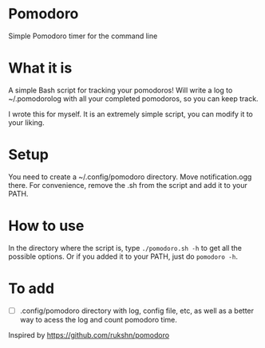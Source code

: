 # Pomodoro

Simple Pomodoro timer for the command line

# What it is

A simple Bash script for tracking your pomodoros! Will write a log to ~/.pomodorolog with all your completed pomodoros, so you can keep track.

I wrote this for myself. It is an extremely simple script, you can modify it to your liking.

# Setup

You need to create a ~/.config/pomodoro directory. Move notification.ogg there. For convenience, remove the .sh from the script and add it to your PATH.

# How to use

In the directory where the script is, type `./pomodoro.sh -h` to get all the possible options. Or if you added it to your PATH, just do `pomodoro -h`.


# To add

- [ ] .config/pomodoro directory with log, config file, etc, as well as a better way to acess the log and count pomodoro time.


Inspired by https://github.com/rukshn/pomodoro
